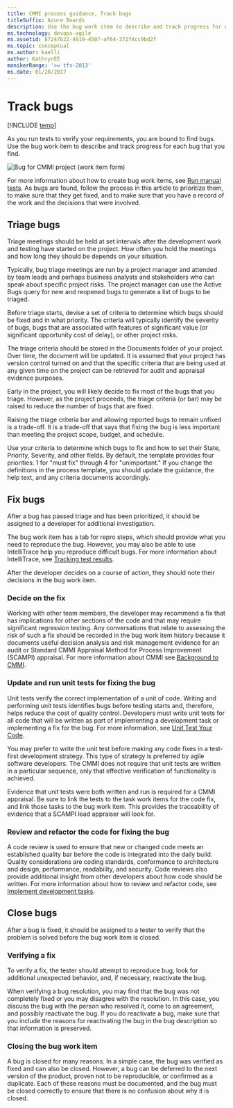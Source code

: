 ```yaml
---
title: CMMI process guidance, Track bugs  
titleSuffix: Azure Boards
description: Use the bug work item to describe and track progress for each bug that you find.
ms.technology: devops-agile
ms.assetid: 87247b22-4919-4507-af64-372f4cc9bd2f
ms.topic: conceptual
ms.author: kaelli
author: KathrynEE
monikerRange: '>= tfs-2013'
ms.date: 01/20/2017
---
```


# Track bugs

[!INCLUDE [temp](../../../includes/version-vsts-tfs-all-versions.md)]

As you run tests to verify your requirements, you are bound to find bugs. Use the bug work item to describe and track progress for each bug that you find.

![Bug for CMMI project (work item form)](media/procguid_cmmiwitform.png "ProcGuid_CMMIwitForm")

For more information about how to create bug work items, see [Run manual tests](../../../../test/run-manual-tests.md). As bugs are found, follow the process in this article to prioritize them, to make sure that they get fixed, and to make sure that you have a record of the work and the decisions that were involved.

## <a name="Triage"></a> Triage bugs

Triage meetings should be held at set intervals after the development work and testing have started on the project. How often you hold the meetings and how long they should be depends on your situation.

Typically, bug triage meetings are run by a project manager and attended by team leads and perhaps business analysts and stakeholders who can speak about specific project risks. The project manager can use the Active Bugs query for new and reopened bugs to generate a list of bugs to be triaged.

Before triage starts, devise a set of criteria to determine which bugs should be fixed and in what priority. The criteria will typically identify the severity of bugs, bugs that are associated with features of significant value (or significant opportunity cost of delay), or other project risks.

The triage criteria should be stored in the Documents folder of your project. Over time, the document will be updated. It is assumed that your project has version control turned on and that the specific criteria that are being used at any given time on the project can be retrieved for audit and appraisal evidence purposes.

Early in the project, you will likely decide to fix most of the bugs that you triage. However, as the project proceeds, the triage criteria (or bar) may be raised to reduce the number of bugs that are fixed.

Raising the triage criteria bar and allowing reported bugs to remain unfixed is a trade-off. It is a trade-off that says that fixing the bug is less important than meeting the project scope, budget, and schedule.

Use your criteria to determine which bugs to fix and how to set their State, Priority, Severity, and other fields. By default, the template provides four priorities: 1 for "must fix" through 4 for "unimportant." If you change the definitions in the process template, you should update the guidance, the help text, and any criteria documents accordingly.

## <a name="Fix"></a> Fix bugs

After a bug has passed triage and has been prioritized, it should be assigned to a developer for additional investigation.

The bug work item has a tab for repro steps, which should provide what you need to reproduce the bug. However, you may also be able to use IntelliTrace help you reproduce difficult bugs. For more information about IntelliTrace, see [Tracking test results](../../../../test/track-test-status.md).

After the developer decides on a course of action, they should note their decisions in the bug work item.

### Decide on the fix

Working with other team members, the developer may recommend a fix that has implications for other sections of the code and that may require significant regression testing. Any conversations that relate to assessing the risk of such a fix should be recorded in the bug work item history because it documents useful decision analysis and risk management evidence for an audit or Standard CMMI Appraisal Method for Process Improvement (SCAMPI) appraisal. For more information about CMMI see [Background to CMMI](guidance-background-to-cmmi.md).

### Update and run unit tests for fixing the bug

Unit tests verify the correct implementation of a unit of code. Writing and performing unit tests identifies bugs before testing starts and, therefore, helps reduce the cost of quality control. Developers must write unit tests for all code that will be written as part of implementing a development task or implementing a fix for the bug. For more information, see [Unit Test Your Code](https://msdn.microsoft.com/library/dd264975).

You may prefer to write the unit test before making any code fixes in a test-first development strategy. This type of strategy is preferred by agile software developers. The CMMI does not require that unit tests are written in a particular sequence, only that effective verification of functionality is achieved.

Evidence that unit tests were both written and run is required for a CMMI appraisal. Be sure to link the tests to the task work items for the code fix, and link those tasks to the bug work item. This provides the traceability of evidence that a SCAMPI lead appraiser will look for.

### Review and refactor the code for fixing the bug

A code review is used to ensure that new or changed code meets an established quality bar before the code is integrated into the daily build. Quality considerations are coding standards, conformance to architecture and design, performance, readability, and security. Code reviews also provide additional insight from other developers about how code should be written. For more information about how to review and refactor code, see [Implement development tasks](guidance-implement-development-tasks.md).

## <a name="Close"></a> Close bugs

After a bug is fixed, it should be assigned to a tester to verify that the problem is solved before the bug work item is closed.

### Verifying a fix

To verify a fix, the tester should attempt to reproduce bug, look for additional unexpected behavior, and, if necessary, reactivate the bug.

When verifying a bug resolution, you may find that the bug was not completely fixed or you may disagree with the resolution. In this case, you discuss the bug with the person who resolved it, come to an agreement, and possibly reactivate the bug. If you do reactivate a bug, make sure that you include the reasons for reactivating the bug in the bug description so that information is preserved.

### Closing the bug work item

A bug is closed for many reasons. In a simple case, the bug was verified as fixed and can also be closed. However, a bug can be deferred to the next version of the product, proven not to be reproducible, or confirmed as a duplicate. Each of these reasons must be documented, and the bug must be closed correctly to ensure that there is no confusion about why it is closed.
